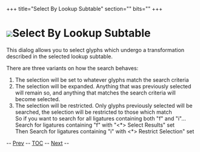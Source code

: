 +++
title="Select By Lookup Subtable"
section=""
bits=""
+++


![](img/SelectByATT.png)Select By Lookup Subtable
=============================================

This dialog allows you to select glyphs which undergo a transformation
described in the selected lookup subtable.

There are three variants on how the search behaves:

1.  The selection will be set to whatever glyphs match the search
    criteria
2.  The selection will be expanded. Anything that was previously
    selected will remain so, and anything that matches the search
    criteria will become selected.
3.  The selection will be restricted. Only glyphs previously selected
    will be searched, the selection will be restricted to those which
    match\
     So if you want to search for all ligatures containing both "f" and
    "i"...\
     Search for ligatures containing "f" with "\<\*\> Select Results"
    set\
     Then Search for ligatures containing "i" with \<\*\> Restrict
    Selection" set

-- [Prev](editmenu.html) -- [TOC](overview.html) --
[Next](editmenu.html) --


